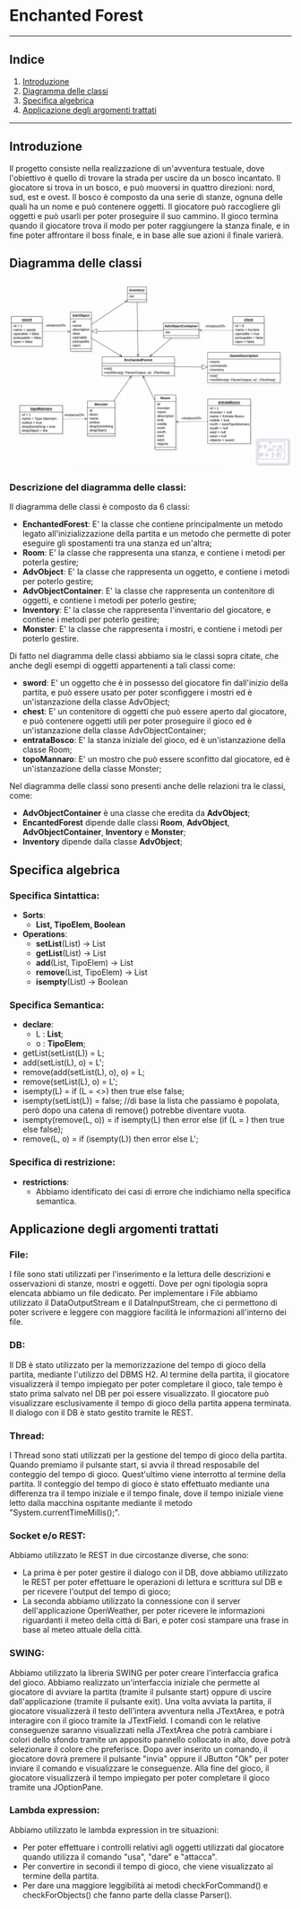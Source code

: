 # Enchanted Forest
***
## Indice
1. [Introduzione](#introduzione)
2. [Diagramma delle classi](#diagramma-delle-classi)
3. [Specifica algebrica](#specifica-algebrica)
4. [Applicazione degli argomenti trattati](#applicazione-degli-argomenti-trattati)

***

## Introduzione

Il progetto consiste nella realizzazione di un'avventura testuale,
dove l'obiettivo è quello di trovare la strada per uscire da un bosco incantato.
Il giocatore si trova in un bosco, e può muoversi in quattro direzioni:
nord, sud, est e ovest. Il bosco è composto da una serie di stanze,
ognuna delle quali ha un nome e può contenere oggetti. 
Il giocatore può raccogliere gli oggetti e può usarli per poter proseguire il suo cammino.
Il gioco termina quando il giocatore trova il modo per poter raggiungere la stanza finale, e in fine poter affrontare il boss finale,
 e in base alle sue azioni il finale varierà.

## Diagramma delle classi

![Diagramma delle classi](./DiagrammaDelleClassi.png)

### Descrizione del diagramma delle classi:

Il diagramma delle classi è composto da 6 classi:
- **EnchantedForest**: E' la classe che contiene principalmente un metodo legato all'inizializzazione della partita e
un metodo che permette di poter eseguire gli spostamenti tra una stanza ed un'altra;
- **Room**: E' la classe che rappresenta una stanza, e contiene i metodi per poterla gestire;
- **AdvObject**: E' la classe che rappresenta un oggetto, e contiene i metodi per poterlo gestire;
- **AdvObjectContainer**: E' la classe che rappresenta un contenitore di oggetti, e contiene i metodi per poterlo gestire;
- **Inventory**: E' la classe che rappresenta l'inventario del giocatore, e contiene i metodi per poterlo gestire;
- **Monster**: E' la classe che rappresenta i mostri, e contiene i metodi per poterlo gestire.

Di fatto nel diagramma delle classi abbiamo sia le classi sopra citate, che anche degli esempi di oggetti appartenenti a tali classi
come:
- **sword**: E' un oggetto che è in possesso del giocatore fin dall'inizio della partita, e può essere usato per poter sconfiggere i mostri ed è un'istanzazione della classe AdvObject;
- **chest**: E' un contenitore di oggetti che può essere aperto dal giocatore, e può contenere oggetti utili per poter proseguire il gioco ed è un'istanzazione della classe AdvObjectContainer;
- **entrataBosco**: E' la stanza iniziale del gioco, ed è un'istanzazione della classe Room;
- **topoMannaro**: E' un mostro che può essere sconfitto dal giocatore, ed è un'istanzazione della classe Monster;

Nel diagramma delle classi sono presenti anche delle relazioni tra le classi, come:
- **AdvObjectContainer** è una classe che eredita da **AdvObject**;
- **EncantedForest** dipende dalle classi **Room**, **AdvObject**, **AdvObjectContainer**, **Inventory** e **Monster**;
- **Inventory** dipende dalla classe **AdvObject**;

## Specifica algebrica

### Specifica Sintattica:

- **Sorts**: 
    - **List, TipoElem, Boolean**
- **Operations**:
  - **setList**(List) -> List
  - **getList**(List) -> List
  - **add**(List, TipoElem) -> List
  - **remove**(List, TipoElem) -> List
  - **isempty**(List) -> Boolean

### Specifica Semantica:

- **declare**:
    - L : **List**;
    - o : **TipoElem**;
- getList(setList(L)) = L;
- add(setList(L), o) = L';
- remove(add(setList(L), o), o) = L;
- remove(setList(L), o) = L';
- isempty(L) = if (L = <>) then true else false;
- isempty(setList(L)) = false; //di base la lista che passiamo è popolata, però dopo una catena di remove() potrebbe diventare vuota.
- isempty(remove(L, o)) = if isempty(L) then error else (if (L = <o>) then true else false);
- remove(L, o) = if (isempty(L)) then error else L';

### Specifica di restrizione:

- **restrictions**:
    - Abbiamo identificato dei casi di errore che indichiamo nella specifica semantica.

## Applicazione degli argomenti trattati

### File:
I file sono stati utilizzati per l'inserimento e la lettura delle descrizioni e osservazioni di stanze, mostri e oggetti.
Dove per ogni tipologia sopra elencata abbiamo un file dedicato.
Per implementare i File abbiamo utilizzato il DataOutputStream e il DataInputStream, che ci permettono di poter scrivere e leggere con maggiore facilità le informazioni all'interno dei file.

### DB:
Il DB è stato utilizzato per la memorizzazione del tempo di gioco della partita, mediante l'utilizzo del DBMS H2.
Al termine della partita, il giocatore visualizzerà il tempo impiegato per poter completare il gioco, tale tempo è stato prima salvato nel DB per poi essere visualizzato.
Il giocatore può visualizzare esclusivamente il tempo di gioco della partita appena terminata.
Il dialogo con il DB è stato gestito tramite le REST.

### Thread:
I Thread sono stati utilizzati per la gestione del tempo di gioco della partita.
Quando premiamo il pulsante start, si avvia il thread resposabile del conteggio del tempo di gioco. Quest'ultimo viene interrotto al termine della partita.
Il conteggio del tempo di gioco è stato effettuato mediante una differenza tra il tempo iniziale e il tempo finale, dove il tempo iniziale viene letto dalla macchina ospitante mediante il metodo "System.currentTimeMillis();".

### Socket e/o REST:
Abbiamo utilizzato le REST in due circostanze diverse, che sono:
- La prima è per poter gestire il dialogo con il DB, dove abbiamo utilizzato le REST per poter effettuare le operazioni di lettura e scrittura sul DB e per ricevere l'output del tempo di gioco;
- La seconda abbiamo utilizzato la connessione con il server dell'applicazione OpenWeather, per poter ricevere le informazioni riguardanti il meteo della città di Bari, e poter così stampare una frase in base al meteo attuale della città.

### SWING:
Abbiamo utilizzato la libreria SWING per poter creare l'interfaccia grafica del gioco.
Abbiamo realizzato un'interfaccia iniziale che permette al giocatore di avviare la partita (tramite il pulsante start) oppure di uscire dall'applicazione (tramite il pulsante exit).
Una volta avviata la partita, il giocatore visualizzerà il testo dell'intera avventura nella JTextArea, e potrà interagire con il gioco tramite la JTextField.
I comandi con le relative conseguenze saranno visualizzati nella JTextArea che potrà cambiare i colori dello sfondo tramite un apposito pannello collocato in alto, dove potrà selezionare il colore che preferisce.
Dopo aver inserito un comando, il giocatore dovrà premere il pulsante "invia" oppure il JButton "Ok" per poter inviare il comando e visualizzare le conseguenze.
Alla fine del gioco, il giocatore visualizzerà il tempo impiegato per poter completare il gioco tramite una JOptionPane.

### Lambda expression:
Abbiamo utilizzato le lambda expression in tre situazioni:
- Per poter effettuare i controlli relativi agli oggetti utilizzati dal giocatore quando utilizza il comando "usa", "dare" e "attacca".
- Per convertire in secondi il tempo di gioco, che viene visualizzato al termine della partita.
- Per dare una maggiore leggibilità ai metodi checkForCommand() e checkForObjects() che fanno parte della classe Parser().



